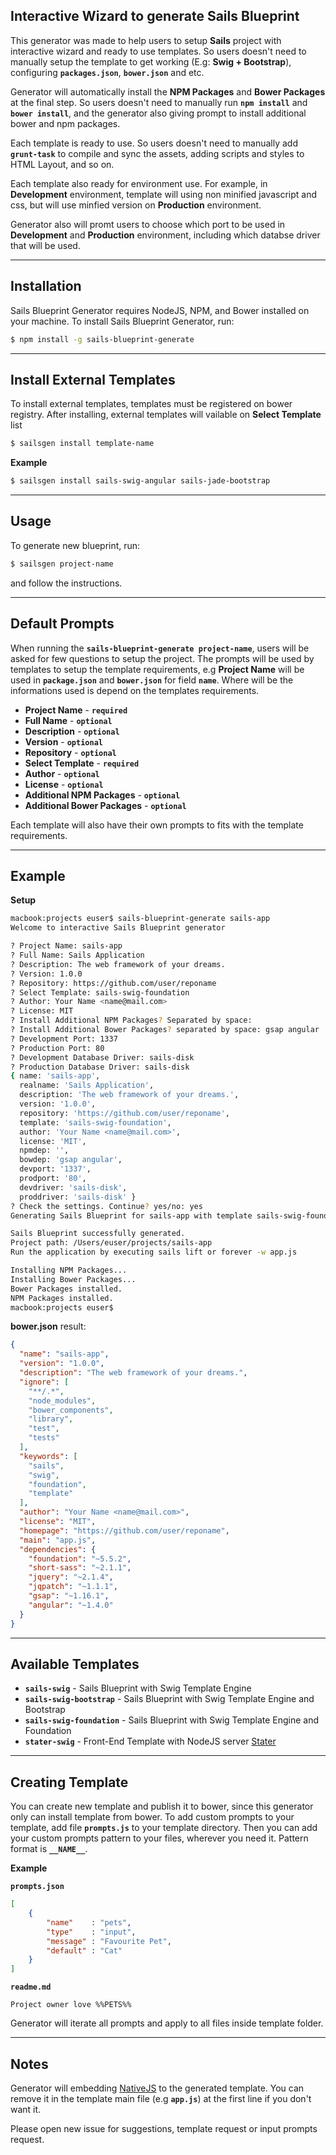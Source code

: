 ## **Interactive Wizard to generate Sails Blueprint**

This generator was made to help users to setup **Sails** project with interactive wizard and ready to use templates.
So users doesn't need to manually setup the template to get working (E.g: **Swig + Bootstrap**), configuring **`packages.json`**, **`bower.json`** and etc.

Generator will automatically install the **NPM Packages** and **Bower Packages** at the final step.
So users doesn't need to manually run **`npm install`** and **`bower install`**, and the generator also giving 
prompt to install additional bower and npm packages.

Each template is ready to use. So users doesn't need to manually add **`grunt-task`** to compile and sync the assets,
adding scripts and styles to HTML Layout, and so on.

Each template also ready for environment use.
For example, in **Development** environment, template will using non minified javascript and css,
but will use minfied version on **Production** environment.
 
Generator also will promt users to choose which port to be used in **Development** and **Production** environment, including which
databse driver that will be used.

***
## **Installation**

Sails Blueprint Generator requires NodeJS, NPM, and Bower installed on your machine.
To install Sails Blueprint Generator, run:

```bash
$ npm install -g sails-blueprint-generate
```

***
## **Install External Templates**

To install external templates, templates must be registered on bower registry.
After installing, external templates will vailable on **Select Template** list

```bash
$ sailsgen install template-name
```

**Example**

```bash
$ sailsgen install sails-swig-angular sails-jade-bootstrap
```

***
## **Usage**

To generate new blueprint, run:

```bash
$ sailsgen project-name
```

and follow the instructions.

***
## **Default Prompts**

When running the **`sails-blueprint-generate project-name`**, users will be asked for few questions to setup the project.
The prompts will be used by templates to setup the template requirements, e.g **Project Name** will be used in **`package.json`** and **`bower.json`** for field **`name`**.
Where will be the informations used is depend on the templates requirements.

* **Project Name** - **`required`**
* **Full Name** - **`optional`**
* **Description** - **`optional`**
* **Version** - **`optional`**
* **Repository** - **`optional`**
* **Select Template** - **`required`**
* **Author** - **`optional`**
* **License** - **`optional`**
* **Additional NPM Packages** - **`optional`**
* **Additional Bower Packages** - **`optional`**

Each template will also have their own prompts to fits with the template requirements.

***
## **Example**

**Setup**

```bash
macbook:projects euser$ sails-blueprint-generate sails-app
Welcome to interactive Sails Blueprint generator

? Project Name: sails-app
? Full Name: Sails Application
? Description: The web framework of your dreams.
? Version: 1.0.0
? Repository: https://github.com/user/reponame
? Select Template: sails-swig-foundation
? Author: Your Name <name@mail.com>
? License: MIT
? Install Additional NPM Packages? Separated by space: 
? Install Additional Bower Packages? separated by space: gsap angular
? Development Port: 1337
? Production Port: 80
? Development Database Driver: sails-disk
? Production Database Driver: sails-disk
{ name: 'sails-app',
  realname: 'Sails Application',
  description: 'The web framework of your dreams.',
  version: '1.0.0',
  repository: 'https://github.com/user/reponame',
  template: 'sails-swig-foundation',
  author: 'Your Name <name@mail.com>',
  license: 'MIT',
  npmdep: '',
  bowdep: 'gsap angular',
  devport: '1337',
  prodport: '80',
  devdriver: 'sails-disk',
  proddriver: 'sails-disk' }
? Check the settings. Continue? yes/no: yes
Generating Sails Blueprint for sails-app with template sails-swig-foundation ...

Sails Blueprint successfully generated.
Project path: /Users/euser/projects/sails-app
Run the application by executing sails lift or forever -w app.js

Installing NPM Packages...
Installing Bower Packages...
Bower Packages installed.
NPM Packages installed.
macbook:projects euser$ 
```

**bower.json** result:
```json
{
  "name": "sails-app",
  "version": "1.0.0",
  "description": "The web framework of your dreams.",
  "ignore": [
    "**/.*",
    "node_modules",
    "bower_components",
    "library",
    "test",
    "tests"
  ],
  "keywords": [
    "sails",
    "swig",
    "foundation",
    "template"
  ],
  "author": "Your Name <name@mail.com>",
  "license": "MIT",
  "homepage": "https://github.com/user/reponame",
  "main": "app.js",
  "dependencies": {
    "foundation": "~5.5.2",
    "short-sass": "~2.1.1",
    "jquery": "~2.1.4",
    "jqpatch": "~1.1.1",
    "gsap": "~1.16.1",
    "angular": "~1.4.0"
  }
}
```

***
## **Available Templates**

* **`sails-swig`** - Sails Blueprint with Swig Template Engine
* **`sails-swig-bootstrap`** - Sails Blueprint with Swig Template Engine and Bootstrap
* **`sails-swig-foundation`** - Sails Blueprint with Swig Template Engine and Foundation
* **`stater-swig`** - Front-End Template with NodeJS server [Stater](http://stater.mahdaen.name)

***
## **Creating Template**

You can create new template and publish it to bower, since this generator only can install template from bower.
To add custom prompts to your template, add file **`prompts.js`** to your template directory. Then you can add
your custom prompts pattern to your files, wherever you need it. Pattern format is **`__NAME__`**.

**Example**

**`prompts.json`**

```json
[
    {
        "name"    : "pets",
        "type"    : "input",
        "message" : "Favourite Pet",
        "default" : "Cat"
    }
]
```

**`readme.md`**

```
Project owner love %%PETS%%
```

Generator will iterate all prompts and apply to all files inside template folder.

***
## **Notes**

Generator will embedding [NativeJS](https://github.com/mahdaen/native-js) to the generated template. You can remove it 
in the template main file (e.g **`app.js`**) at the first line if you don't want it.

Please open new issue for suggestions, template request or input prompts request.